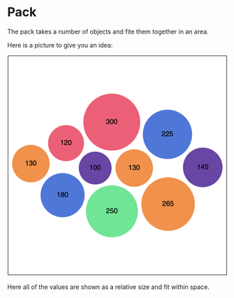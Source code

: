 # Pack

The pack takes a number of objects and fite them together in an area. 

Here is a picture to give you an idea:

![example 1](images/example-1.png)

Here all of the values are shown as a relative size and fit within space. 

